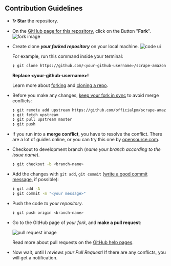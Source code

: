 ## Contribution Guidelines

- **✨ Star** the repository.
- On the [GitHub page for this repository](https://github.com/officialpm/scrape-amazon), click on the Button "**Fork**".
   ![fork image](https://help.github.com/assets/images/help/repository/fork_button.jpg)
- Create clone ***your forked repository*** on your local machine.
   ![code ui](https://docs.github.com/assets/images/help/repository/code-button.png)

    For example, run this command inside your terminal:

    ```bash
    ❯ git clone https://github.com/<your-github-username>/scrape-amazon.git
    ```

    **Replace \<your-github-username\>!**

    Learn more about [forking](https://help.github.com/en/github/getting-started-with-github/fork-a-repo) and [cloning a repo](https://docs.github.com/en/github/creating-cloning-and-archiving-repositories/cloning-a-repository).
- Before you make any changes, [keep your fork in sync](https://www.freecodecamp.org/news/how-to-sync-your-fork-with-the-original-git-repository/) to avoid merge conflicts:

    ```bash
    ❯ git remote add upstream https://github.com/officialpm/scrape-amazon.git
    ❯ git fetch upstream
    ❯ git pull upstream master
    ❯ git push
    ```

- If you run into a **merge conflict**, you have to resolve the conflict. There are a lot of guides online, or you can try this one by [opensource.com](https://opensource.com/article/20/4/git-merge-conflict).

- Checkout to development branch (*name your branch according to the issue name*).

    ```bash
    ❯ git checkout -b <branch-name>
    ```
 
- Add the changes with `git add`, `git commit` ([write a good commit message](https://chris.beams.io/posts/git-commit/), if possible):

    ```bash
    ❯ git add -A
    ❯ git commit -m "<your message>"
    ```

- Push the code *to your repository*.

    ```bash
    ❯ git push origin <branch-name>
    ```

- Go to the GitHub page of _your fork_, and **make a pull request**:

    ![pull request image](https://help.github.com/assets/images/help/pull_requests/choose-base-and-compare-branches.png)

    Read more about pull requests on the [GitHub help pages](https://help.github.com/en/github/collaborating-with-issues-and-pull-requests/creating-a-pull-request).
- Now wait, until I *reviews your Pull Request*! If there are any conflicts, you will get a notification.
